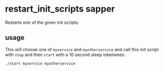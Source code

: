 # restart_init_scripts sapper

Restarts one of the given init scripts.

## usage

This will choose one of `myservice` and `myotherservice` and call this init script with `stop` and then `start` with a 10 second sleep inbetween.
```bash
./start myservice myotherservice
```
